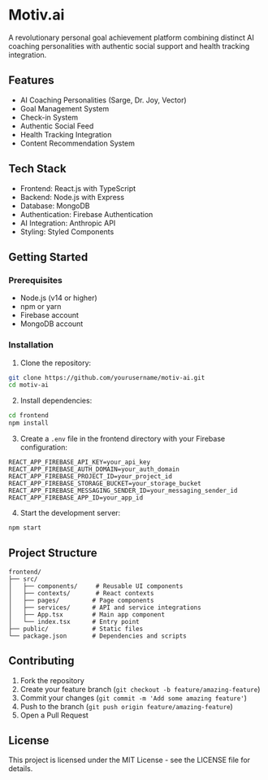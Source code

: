# Motiv.ai

A revolutionary personal goal achievement platform combining distinct AI coaching personalities with authentic social support and health tracking integration.

## Features

- AI Coaching Personalities (Sarge, Dr. Joy, Vector)
- Goal Management System
- Check-in System
- Authentic Social Feed
- Health Tracking Integration
- Content Recommendation System

## Tech Stack

- Frontend: React.js with TypeScript
- Backend: Node.js with Express
- Database: MongoDB
- Authentication: Firebase Authentication
- AI Integration: Anthropic API
- Styling: Styled Components

## Getting Started

### Prerequisites

- Node.js (v14 or higher)
- npm or yarn
- Firebase account
- MongoDB account

### Installation

1. Clone the repository:
```bash
git clone https://github.com/yourusername/motiv-ai.git
cd motiv-ai
```

2. Install dependencies:
```bash
cd frontend
npm install
```

3. Create a `.env` file in the frontend directory with your Firebase configuration:
```
REACT_APP_FIREBASE_API_KEY=your_api_key
REACT_APP_FIREBASE_AUTH_DOMAIN=your_auth_domain
REACT_APP_FIREBASE_PROJECT_ID=your_project_id
REACT_APP_FIREBASE_STORAGE_BUCKET=your_storage_bucket
REACT_APP_FIREBASE_MESSAGING_SENDER_ID=your_messaging_sender_id
REACT_APP_FIREBASE_APP_ID=your_app_id
```

4. Start the development server:
```bash
npm start
```

## Project Structure

```
frontend/
├── src/
│   ├── components/     # Reusable UI components
│   ├── contexts/       # React contexts
│   ├── pages/         # Page components
│   ├── services/      # API and service integrations
│   ├── App.tsx        # Main app component
│   └── index.tsx      # Entry point
├── public/            # Static files
└── package.json       # Dependencies and scripts
```

## Contributing

1. Fork the repository
2. Create your feature branch (`git checkout -b feature/amazing-feature`)
3. Commit your changes (`git commit -m 'Add some amazing feature'`)
4. Push to the branch (`git push origin feature/amazing-feature`)
5. Open a Pull Request

## License

This project is licensed under the MIT License - see the LICENSE file for details. 